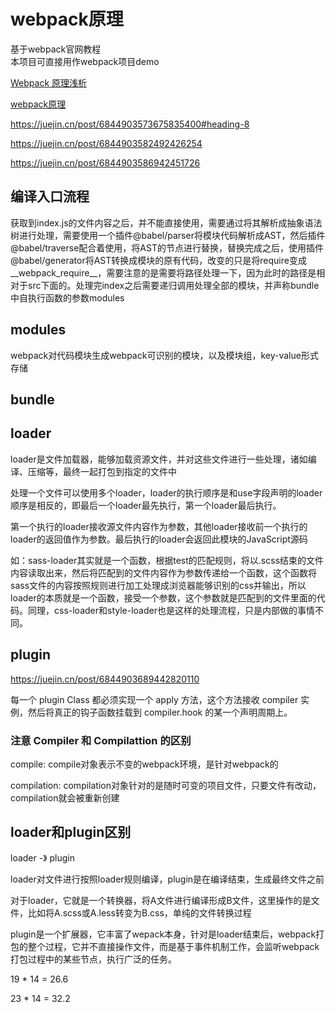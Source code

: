 # webpack原理

基于webpack官网教程  
本项目可直接用作webpack项目demo

[Webpack 原理浅析](https://juejin.cn/post/6854818576470933512)

[webpack原理](https://juejin.cn/post/6844903957769224206)

<https://juejin.cn/post/6844903573675835400#heading-8>

<https://juejin.cn/post/6844903582492426254>

<https://juejin.cn/post/6844903586942451726>

## 编译入口流程

获取到index.js的文件内容之后，并不能直接使用，需要通过将其解析成抽象语法树进行处理，需要使用一个插件@babel/parser将模块代码解析成AST，然后插件@babel/traverse配合着使用，将AST的节点进行替换，替换完成之后，使用插件@babel/generator将AST转换成模块的原有代码，改变的只是将require变成__webpack_require__，需要注意的是需要将路径处理一下，因为此时的路径是相对于src下面的。处理完index之后需要递归调用处理全部的模块，并声称bundle中自执行函数的参数modules

## modules

webpack对代码模块生成webpack可识别的模块，以及模块组，key-value形式存储

## bundle

## loader

loader是文件加载器，能够加载资源文件，并对这些文件进行一些处理，诸如编译、压缩等，最终一起打包到指定的文件中

处理一个文件可以使用多个loader，loader的执行顺序是和use字段声明的loader顺序是相反的，即最后一个loader最先执行，第一个loader最后执行。

第一个执行的loader接收源文件内容作为参数，其他loader接收前一个执行的loader的返回值作为参数。最后执行的loader会返回此模块的JavaScript源码

如：sass-loader其实就是一个函数，根据test的匹配规则，将以.scss结束的文件内容读取出来，然后将匹配到的文件内容作为参数传递给一个函数，这个函数将sass文件的内容按照规则进行加工处理成浏览器能够识别的css并输出，所以loader的本质就是一个函数，接受一个参数，这个参数就是匹配到的文件里面的代码。同理，css-loader和style-loader也是这样的处理流程，只是内部做的事情不同。

## plugin

<https://juejin.cn/post/6844903689442820110>

每一个 plugin Class 都必须实现一个 apply 方法，这个方法接收 compiler 实例，然后将真正的钩子函数挂载到 compiler.hook 的某一个声明周期上。

### 注意 Compiler 和 Compilattion 的区别

compile: compile对象表示不变的webpack环境，是针对webpack的

compilation: compilation对象针对的是随时可变的项目文件，只要文件有改动，compilation就会被重新创建

## loader和plugin区别

loader -》 plugin

loader对文件进行按照loader规则编译，plugin是在编译结束，生成最终文件之前

对于loader，它就是一个转换器，将A文件进行编译形成B文件，这里操作的是文件，比如将A.scss或A.less转变为B.css，单纯的文件转换过程

plugin是一个扩展器，它丰富了wepack本身，针对是loader结束后，webpack打包的整个过程，它并不直接操作文件，而是基于事件机制工作，会监听webpack打包过程中的某些节点，执行广泛的任务。

19 * 14 = 26.6

23 * 14 = 32.2
